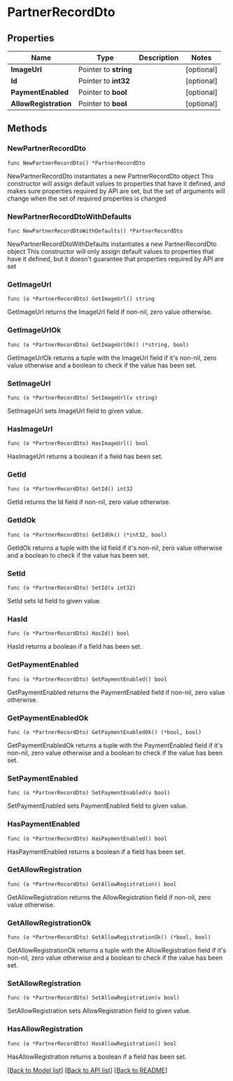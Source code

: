 # PartnerRecordDto

## Properties

Name | Type | Description | Notes
------------ | ------------- | ------------- | -------------
**ImageUrl** | Pointer to **string** |  | [optional] 
**Id** | Pointer to **int32** |  | [optional] 
**PaymentEnabled** | Pointer to **bool** |  | [optional] 
**AllowRegistration** | Pointer to **bool** |  | [optional] 

## Methods

### NewPartnerRecordDto

`func NewPartnerRecordDto() *PartnerRecordDto`

NewPartnerRecordDto instantiates a new PartnerRecordDto object
This constructor will assign default values to properties that have it defined,
and makes sure properties required by API are set, but the set of arguments
will change when the set of required properties is changed

### NewPartnerRecordDtoWithDefaults

`func NewPartnerRecordDtoWithDefaults() *PartnerRecordDto`

NewPartnerRecordDtoWithDefaults instantiates a new PartnerRecordDto object
This constructor will only assign default values to properties that have it defined,
but it doesn't guarantee that properties required by API are set

### GetImageUrl

`func (o *PartnerRecordDto) GetImageUrl() string`

GetImageUrl returns the ImageUrl field if non-nil, zero value otherwise.

### GetImageUrlOk

`func (o *PartnerRecordDto) GetImageUrlOk() (*string, bool)`

GetImageUrlOk returns a tuple with the ImageUrl field if it's non-nil, zero value otherwise
and a boolean to check if the value has been set.

### SetImageUrl

`func (o *PartnerRecordDto) SetImageUrl(v string)`

SetImageUrl sets ImageUrl field to given value.

### HasImageUrl

`func (o *PartnerRecordDto) HasImageUrl() bool`

HasImageUrl returns a boolean if a field has been set.

### GetId

`func (o *PartnerRecordDto) GetId() int32`

GetId returns the Id field if non-nil, zero value otherwise.

### GetIdOk

`func (o *PartnerRecordDto) GetIdOk() (*int32, bool)`

GetIdOk returns a tuple with the Id field if it's non-nil, zero value otherwise
and a boolean to check if the value has been set.

### SetId

`func (o *PartnerRecordDto) SetId(v int32)`

SetId sets Id field to given value.

### HasId

`func (o *PartnerRecordDto) HasId() bool`

HasId returns a boolean if a field has been set.

### GetPaymentEnabled

`func (o *PartnerRecordDto) GetPaymentEnabled() bool`

GetPaymentEnabled returns the PaymentEnabled field if non-nil, zero value otherwise.

### GetPaymentEnabledOk

`func (o *PartnerRecordDto) GetPaymentEnabledOk() (*bool, bool)`

GetPaymentEnabledOk returns a tuple with the PaymentEnabled field if it's non-nil, zero value otherwise
and a boolean to check if the value has been set.

### SetPaymentEnabled

`func (o *PartnerRecordDto) SetPaymentEnabled(v bool)`

SetPaymentEnabled sets PaymentEnabled field to given value.

### HasPaymentEnabled

`func (o *PartnerRecordDto) HasPaymentEnabled() bool`

HasPaymentEnabled returns a boolean if a field has been set.

### GetAllowRegistration

`func (o *PartnerRecordDto) GetAllowRegistration() bool`

GetAllowRegistration returns the AllowRegistration field if non-nil, zero value otherwise.

### GetAllowRegistrationOk

`func (o *PartnerRecordDto) GetAllowRegistrationOk() (*bool, bool)`

GetAllowRegistrationOk returns a tuple with the AllowRegistration field if it's non-nil, zero value otherwise
and a boolean to check if the value has been set.

### SetAllowRegistration

`func (o *PartnerRecordDto) SetAllowRegistration(v bool)`

SetAllowRegistration sets AllowRegistration field to given value.

### HasAllowRegistration

`func (o *PartnerRecordDto) HasAllowRegistration() bool`

HasAllowRegistration returns a boolean if a field has been set.


[[Back to Model list]](../README.md#documentation-for-models) [[Back to API list]](../README.md#documentation-for-api-endpoints) [[Back to README]](../README.md)


